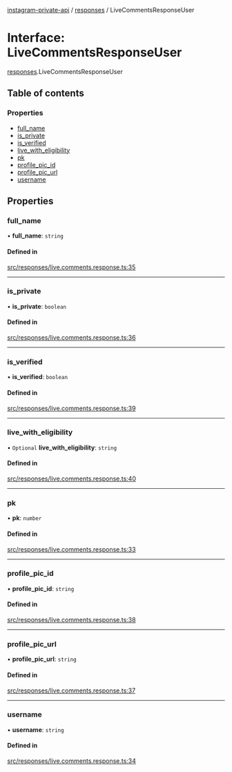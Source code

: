 [instagram-private-api](../../README.md) / [responses](../../modules/responses.md) / LiveCommentsResponseUser

# Interface: LiveCommentsResponseUser

[responses](../../modules/responses.md).LiveCommentsResponseUser

## Table of contents

### Properties

- [full\_name](LiveCommentsResponseUser.md#full_name)
- [is\_private](LiveCommentsResponseUser.md#is_private)
- [is\_verified](LiveCommentsResponseUser.md#is_verified)
- [live\_with\_eligibility](LiveCommentsResponseUser.md#live_with_eligibility)
- [pk](LiveCommentsResponseUser.md#pk)
- [profile\_pic\_id](LiveCommentsResponseUser.md#profile_pic_id)
- [profile\_pic\_url](LiveCommentsResponseUser.md#profile_pic_url)
- [username](LiveCommentsResponseUser.md#username)

## Properties

### full\_name

• **full\_name**: `string`

#### Defined in

[src/responses/live.comments.response.ts:35](https://github.com/Nerixyz/instagram-private-api/blob/4971f34/src/responses/live.comments.response.ts#L35)

___

### is\_private

• **is\_private**: `boolean`

#### Defined in

[src/responses/live.comments.response.ts:36](https://github.com/Nerixyz/instagram-private-api/blob/4971f34/src/responses/live.comments.response.ts#L36)

___

### is\_verified

• **is\_verified**: `boolean`

#### Defined in

[src/responses/live.comments.response.ts:39](https://github.com/Nerixyz/instagram-private-api/blob/4971f34/src/responses/live.comments.response.ts#L39)

___

### live\_with\_eligibility

• `Optional` **live\_with\_eligibility**: `string`

#### Defined in

[src/responses/live.comments.response.ts:40](https://github.com/Nerixyz/instagram-private-api/blob/4971f34/src/responses/live.comments.response.ts#L40)

___

### pk

• **pk**: `number`

#### Defined in

[src/responses/live.comments.response.ts:33](https://github.com/Nerixyz/instagram-private-api/blob/4971f34/src/responses/live.comments.response.ts#L33)

___

### profile\_pic\_id

• **profile\_pic\_id**: `string`

#### Defined in

[src/responses/live.comments.response.ts:38](https://github.com/Nerixyz/instagram-private-api/blob/4971f34/src/responses/live.comments.response.ts#L38)

___

### profile\_pic\_url

• **profile\_pic\_url**: `string`

#### Defined in

[src/responses/live.comments.response.ts:37](https://github.com/Nerixyz/instagram-private-api/blob/4971f34/src/responses/live.comments.response.ts#L37)

___

### username

• **username**: `string`

#### Defined in

[src/responses/live.comments.response.ts:34](https://github.com/Nerixyz/instagram-private-api/blob/4971f34/src/responses/live.comments.response.ts#L34)
